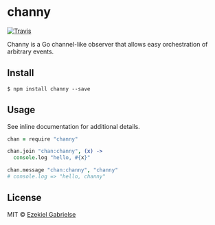 # channy
[![Travis](https://img.shields.io/travis/ezekg/channy.svg?style=flat-square)](https://travis-ci.org/ezekg/channy)

Channy is a Go channel-like observer that allows easy orchestration of arbitrary events.

## Install
```
$ npm install channy --save
```

## Usage
See inline documentation for additional details.

```coffee
chan = require "channy"

chan.join "chan:channy", (x) ->
  console.log "hello, #{x}"

chan.message "chan:channy", "channy"
# console.log => "hello, channy"
```

## License
MIT © [Ezekiel Gabrielse](https://github.com/ezekg)
